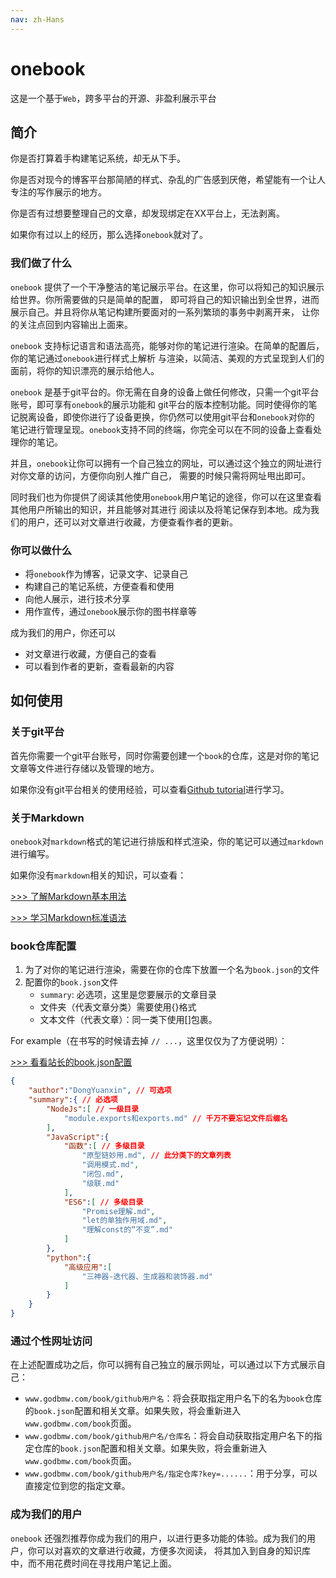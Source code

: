 ```yaml
---
nav: zh-Hans
---
```


# onebook
这是一个基于`Web`，跨多平台的开源、非盈利展示平台

## 简介
你是否打算着手构建笔记系统，却无从下手。

你是否对现今的博客平台那简陋的样式、杂乱的广告感到厌倦，希望能有一个让人专注的写作展示的地方。

你是否有过想要整理自己的文章，却发现绑定在XX平台上，无法剥离。

如果你有过以上的经历，那么选择`onebook`就对了。

### 我们做了什么
`onebook` 提供了一个干净整洁的笔记展示平台。在这里，你可以将知己的知识展示给世界。你所需要做的只是简单的配置，
即可将自己的知识输出到全世界，进而展示自己。并且将你从笔记构建所要面对的一系列繁琐的事务中剥离开来，
让你的关注点回到内容输出上面来。

`onebook` 支持标记语言和语法高亮，能够对你的笔记进行渲染。在简单的配置后，你的笔记通过`onebook`进行样式上解析
与渲染，以简洁、美观的方式呈现到人们的面前，将你的知识漂亮的展示给他人。

`onebook` 是基于git平台的。你无需在自身的设备上做任何修改，只需一个git平台账号，即可享有`onebook`的展示功能和
git平台的版本控制功能。同时使得你的笔记脱离设备，即使你进行了设备更换，你仍然可以使用git平台和`onebook`对你的
笔记进行管理呈现。`onebook`支持不同的终端，你完全可以在不同的设备上查看处理你的笔记。

并且，`onebook`让你可以拥有一个自己独立的网址，可以通过这个独立的网址进行对你文章的访问，方便你向别人推广自己，
需要的时候只需将网址甩出即可。

同时我们也为你提供了阅读其他使用`onebook`用户笔记的途径，你可以在这里查看其他用户所输出的知识，并且能够对其进行
阅读以及将笔记保存到本地。成为我们的用户，还可以对文章进行收藏，方便查看作者的更新。

### 你可以做什么

* 将`onebook`作为博客，记录文字、记录自己
* 构建自己的笔记系统，方便查看和使用
* 向他人展示，进行技术分享
* 用作宣传，通过`onebook`展示你的图书样章等

成为我们的用户，你还可以
* 对文章进行收藏，方便自己的查看
* 可以看到作者的更新，查看最新的内容

## 如何使用

### 关于git平台
首先你需要一个git平台账号，同时你需要创建一个`book`的仓库，这是对你的笔记文章等文件进行存储以及管理的地方。

如果你没有git平台相关的使用经验，可以查看<a href="https://guides.github.com/activities/hello-world/">Github tutorial</a>进行学习。

### 关于Markdown
`onebook`对`markdown`格式的笔记进行排版和样式渲染，你的笔记可以通过`markdown`进行编写。

如果你没有`markdown`相关的知识，可以查看：

[>>> 了解Markdown基本用法](https://www.zhihu.com/question/20409634)

[>>> 学习Markdown标准语法](https://www.appinn.com/markdown/)

### book仓库配置
1. 为了对你的笔记进行渲染，需要在你的仓库下放置一个名为`book.json`的文件
2. 配置你的`book.json`文件
    * `summary`: 必选项，这里是您要展示的文章目录
    * 文件夹（代表文章分类）需要使用{}格式
    * 文本文件（代表文章）：同一类下使用[]包裹。

For example（在书写的时候请去掉 `// ...`，这里仅仅为了方便说明）：

[>>> 看看站长的book.json配置](https://github.com/godbmw/book/blob/master/book.json)

```json
{
    "author":"DongYuanxin", // 可选项
    "summary":{ // 必选项
        "NodeJs":[ // 一级目录
            "module.exports和exports.md" // 千万不要忘记文件后缀名
        ],
        "JavaScript":{
            "函数":[ // 多级目录
                "原型链妙用.md", // 此分类下的文章列表
                "调用模式.md",
                "闭包.md",
                "级联.md"
            ],
            "ES6":[ // 多级目录
                "Promise理解.md",
                "let的单独作用域.md",
                "理解const的“不变”.md"
            ]
        },
        "python":{
            "高级应用":[
                "三神器-迭代器、生成器和装饰器.md"
            ]
        }
    }
}
```
### 通过个性网址访问
在上述配置成功之后，你可以拥有自己独立的展示网址，可以通过以下方式展示自己：

- `www.godbmw.com/book/github用户名`：将会获取指定用户名下的名为`book`仓库的`book.json`配置和相关文章。如果失败，将会重新进入`www.godbmw.com/book`页面。
- `www.godbmw.com/book/github用户名/仓库名`：将会自动获取指定用户名下的指定仓库的`book.json`配置和相关文章。如果失败，将会重新进入`www.godbmw.com/book`页面。
- `www.godbmw.com/book/github用户名/指定仓库?key=......`：用于分享，可以直接定位到您的指定文章。

### 成为我们的用户
`onebook` 还强烈推荐你成为我们的用户，以进行更多功能的体验。成为我们的用户，你可以对喜欢的文章进行收藏，方便多次阅读，
将其加入到自身的知识库中，而不用花费时间在寻找用户笔记上面。